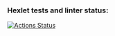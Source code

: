 ### Hexlet tests and linter status:
[![Actions Status](https://github.com/stonefix/python-web-development-project-lvl4/workflows/hexlet-check/badge.svg)](https://github.com/stonefix/python-web-development-project-lvl4/actions)